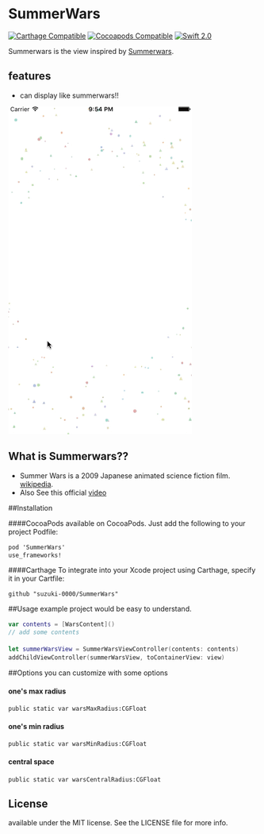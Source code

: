 SummerWars
========================

[![Carthage Compatible](https://img.shields.io/badge/Carthage-compatible-4BC51D.svg?style=flat)](https://github.com/Carthage/Carthage)
[![Cocoapods Compatible](https://img.shields.io/cocoapods/v/SummerWars.svg?style=flat)](http://cocoadocs.org/docsets/SummerWars)
[![Swift 2.0](https://img.shields.io/badge/Swift-2.0-orange.svg?style=flat)](https://developer.apple.com/swift/)

Summerwars is the view inspired by [Summerwars](https://youtu.be/zFBrz3u8VkY?t=10s).

## features
- can display like summerwars!!

![sample](Screenshots/example01.gif)


## What is Summerwars??
- Summer Wars is a 2009 Japanese animated science fiction film. [wikipedia](https://en.wikipedia.org/wiki/Summer_Wars).
- Also See this official [video](https://youtu.be/zFBrz3u8VkY?t=10s)

##Installation

####CocoaPods
available on CocoaPods. Just add the following to your project Podfile:
```
pod 'SummerWars'
use_frameworks!
```

####Carthage
To integrate into your Xcode project using Carthage, specify it in your Cartfile:

```ogdl
github "suzuki-0000/SummerWars"
```

##Usage
example project would be easy to understand.
	
```swift
var contents = [WarsContent]()
// add some contents

let summerWarsView = SummerWarsViewController(contents: contents)
addChildViewController(summerWarsView, toContainerView: view)
```

##Options
you can customize with some options

#### one's max radius
```ogdl
public static var warsMaxRadius:CGFloat 
```

#### one's min radius
```ogdl
public static var warsMinRadius:CGFloat
```

#### central space 
```ogdl
public static var warsCentralRadius:CGFloat 
```

## License
available under the MIT license. See the LICENSE file for more info.

